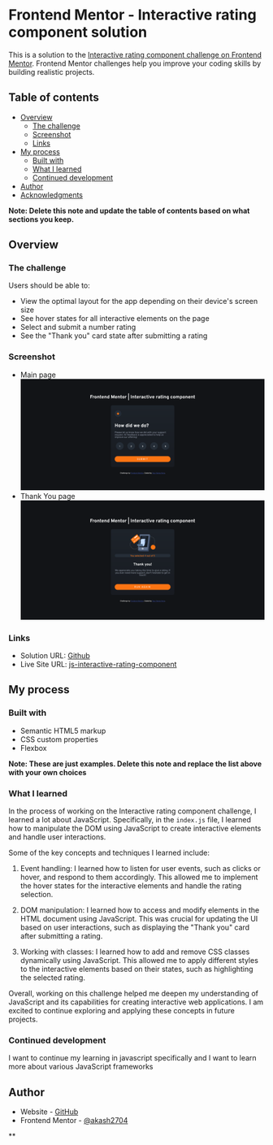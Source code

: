 # Frontend Mentor - Interactive rating component solution

This is a solution to the [Interactive rating component challenge on Frontend Mentor](https://www.frontendmentor.io/challenges/interactive-rating-component-koxpeBUmI). Frontend Mentor challenges help you improve your coding skills by building realistic projects. 

## Table of contents

- [Overview](#overview)
  - [The challenge](#the-challenge)
  - [Screenshot](#screenshot)
  - [Links](#links)
- [My process](#my-process)
  - [Built with](#built-with)
  - [What I learned](#what-i-learned)
  - [Continued development](#continued-development)
- [Author](#author)
- [Acknowledgments](#acknowledgments)

**Note: Delete this note and update the table of contents based on what sections you keep.**

## Overview

### The challenge

Users should be able to:

- View the optimal layout for the app depending on their device's screen size
- See hover states for all interactive elements on the page
- Select and submit a number rating
- See the "Thank you" card state after submitting a rating

### Screenshot
- Main page
![Main page](<screenshots/Screenshot 2024-02-23 at 10-03-46 Frontend Mentor Interactive rating component.png>)
- Thank You page
![Thank you](<screenshots/Screenshot 2024-02-23 at 10-04-04 Frontend Mentor Interactive rating component.png>)
### Links

- Solution URL: [Github](https://github.com/akash2704/js-interactive-rating-component)
- Live Site URL: [js-interactive-rating-component](https://js-interactive-rating-component-jet.vercel.app/)

## My process

### Built with

- Semantic HTML5 markup
- CSS custom properties
- Flexbox

**Note: These are just examples. Delete this note and replace the list above with your own choices**

### What I learned

In the process of working on the Interactive rating component challenge, I learned a lot about JavaScript. Specifically, in the `index.js` file, I learned how to manipulate the DOM using JavaScript to create interactive elements and handle user interactions.

Some of the key concepts and techniques I learned include:

1. Event handling: I learned how to listen for user events, such as clicks or hover, and respond to them accordingly. This allowed me to implement the hover states for the interactive elements and handle the rating selection.

2. DOM manipulation: I learned how to access and modify elements in the HTML document using JavaScript. This was crucial for updating the UI based on user interactions, such as displaying the "Thank you" card after submitting a rating.

3. Working with classes: I learned how to add and remove CSS classes dynamically using JavaScript. This allowed me to apply different styles to the interactive elements based on their states, such as highlighting the selected rating.

Overall, working on this challenge helped me deepen my understanding of JavaScript and its capabilities for creating interactive web applications. I am excited to continue exploring and applying these concepts in future projects.


### Continued development
I want to continue my learning in javascript specifically and I want to learn more about various JavaScript frameworks

## Author

- Website - [GitHub](https://github.com/akash2704)
- Frontend Mentor - [@akash2704](https://www.frontendmentor.io/profile/akash2704)


**
